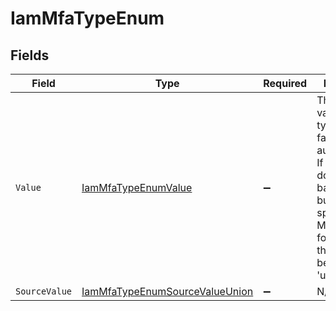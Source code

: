 # IamMfaTypeEnum


## Fields

| Field                                                                                                                                                                                            | Type                                                                                                                                                                                             | Required                                                                                                                                                                                         | Description                                                                                                                                                                                      | Example                                                                                                                                                                                          |
| ------------------------------------------------------------------------------------------------------------------------------------------------------------------------------------------------ | ------------------------------------------------------------------------------------------------------------------------------------------------------------------------------------------------ | ------------------------------------------------------------------------------------------------------------------------------------------------------------------------------------------------ | ------------------------------------------------------------------------------------------------------------------------------------------------------------------------------------------------ | ------------------------------------------------------------------------------------------------------------------------------------------------------------------------------------------------ |
| `Value`                                                                                                                                                                                          | [IamMfaTypeEnumValue](../../Models/Components/IamMfaTypeEnumValue.md)                                                                                                                            | :heavy_minus_sign:                                                                                                                                                                               | The unified value for the type of multi-factor authentication. If the provider does not send back a type but does specify that MFA is set-up for this user, the value will be set to 'unknown'.' | totp                                                                                                                                                                                             |
| `SourceValue`                                                                                                                                                                                    | [IamMfaTypeEnumSourceValueUnion](../../Models/Components/IamMfaTypeEnumSourceValueUnion.md)                                                                                                      | :heavy_minus_sign:                                                                                                                                                                               | N/A                                                                                                                                                                                              |                                                                                                                                                                                                  |